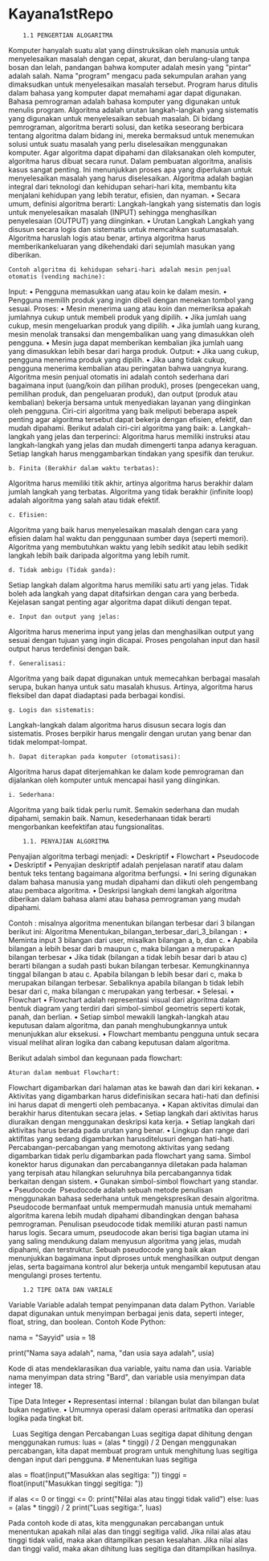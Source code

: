# Kayana1stRepo
        1.1 PENGERTIAN ALOGARITMA
Komputer hanyalah suatu alat yang diinstruksikan oleh manusia untuk menyelesaikan masalah dengan cepat, akurat, dan berulang-ulang tanpa bosan dan lelah, pandangan bahwa komputer adalah mesin yang "pintar" adalah salah. Nama "program" mengacu pada sekumpulan arahan yang dimaksudkan untuk menyelesaikan masalah tersebut. Program harus ditulis dalam bahasa yang komputer dapat memahami agar dapat digunakan. Bahasa pemrograman adalah bahasa komputer yang digunakan untuk menulis program. Algoritma adalah urutan langkah-langkah yang sistematis yang digunakan untuk menyelesaikan sebuah masalah. Di bidang pemrograman, algoritma berarti solusi, dan ketika seseorang berbicara tentang algoritma dalam bidang ini, mereka bermaksud untuk menemukan solusi untuk suatu masalah yang perlu diselesaikan menggunakan komputer. Agar algoritma dapat dipahami dan dilaksanakan oleh komputer, algoritma harus dibuat secara runut. Dalam pembuatan algoritma, analisis kasus sangat penting. Ini menunjukkan proses apa yang diperlukan untuk menyelesaikan masalah yang harus diselesaikan.
Algoritma adalah bagian integral dari teknologi dan kehidupan sehari-hari kita, membantu kita menjalani kehidupan yang lebih teratur, efisien, dan nyaman.
    • Secara umum, definisi algoritma berarti: Langkah-langkah yang sistematis dan logis untuk menyelesaikan masalah (INPUT) sehingga menghasilkan penyelesaian (OUTPUT) yang diinginkan.
    • Urutan Langkah Langkah yang disusun secara logis dan sistematis untuk memcahkan suatumasalah. Algoritma haruslah logis atau benar, artinya algoritma harus memberikankeluaran yang dikehendaki dari sejumlah masukan yang diberikan.

	Contoh algoritma di kehidupan sehari-hari adalah mesin penjual otomatis (vending machine):
Input:
    • Pengguna memasukkan uang atau koin ke dalam mesin.
    • Pengguna memilih produk yang ingin dibeli dengan menekan tombol yang sesuai.
Proses:
    • Mesin menerima uang atau koin dan memeriksa apakah jumlahnya cukup untuk membeli produk yang dipilih.
    • Jika jumlah uang cukup, mesin mengeluarkan produk yang dipilih.
    • Jika jumlah uang kurang, mesin menolak transaksi dan mengembalikan uang yang dimasukkan oleh pengguna.
    • Mesin juga dapat memberikan kembalian jika jumlah uang yang dimasukkan lebih besar dari harga produk.
Output:
    • Jika uang cukup, pengguna menerima produk yang dipilih.
    • Jika uang tidak cukup, pengguna menerima kembalian atau peringatan bahwa uangnya kurang.
Algoritma mesin penjual otomatis ini adalah contoh sederhana dari bagaimana input (uang/koin dan pilihan produk), proses (pengecekan uang, pemilihan produk, dan pengeluaran produk), dan output (produk atau kembalian) bekerja bersama untuk menyediakan layanan yang diinginkan oleh pengguna.
Ciri-ciri algoritma yang baik meliputi beberapa aspek penting agar algoritma tersebut dapat bekerja dengan efisien, efektif, dan mudah dipahami. Berikut adalah ciri-ciri algoritma yang baik:
    a. Langkah-langkah yang jelas dan terperinci:
Algoritma harus memiliki instruksi atau langkah-langkah yang jelas dan mudah dimengerti tanpa adanya keraguan. Setiap langkah harus menggambarkan tindakan yang spesifik dan terukur.

    b. Finita (Berakhir dalam waktu terbatas):
Algoritma harus memiliki titik akhir, artinya algoritma harus berakhir dalam jumlah langkah yang terbatas. Algoritma yang tidak berakhir (infinite loop) adalah algoritma yang salah atau tidak efektif.

    c. Efisien:
Algoritma yang baik harus menyelesaikan masalah dengan cara yang efisien dalam hal waktu dan penggunaan sumber daya (seperti memori). Algoritma yang membutuhkan waktu yang lebih sedikit atau lebih sedikit langkah lebih baik daripada algoritma yang lebih rumit.

    d. Tidak ambigu (Tidak ganda):
Setiap langkah dalam algoritma harus memiliki satu arti yang jelas. Tidak boleh ada langkah yang dapat ditafsirkan dengan cara yang berbeda. Kejelasan sangat penting agar algoritma dapat diikuti dengan tepat.

    e. Input dan output yang jelas:
Algoritma harus menerima input yang jelas dan menghasilkan output yang sesuai dengan tujuan yang ingin dicapai. Proses pengolahan input dan hasil output harus terdefinisi dengan baik.

    f. Generalisasi:
Algoritma yang baik dapat digunakan untuk memecahkan berbagai masalah serupa, bukan hanya untuk satu masalah khusus. Artinya, algoritma harus fleksibel dan dapat diadaptasi pada berbagai kondisi.

    g. Logis dan sistematis:
Langkah-langkah dalam algoritma harus disusun secara logis dan sistematis. Proses berpikir harus mengalir dengan urutan yang benar dan tidak melompat-lompat.

    h. Dapat diterapkan pada komputer (otomatisasi):
Algoritma harus dapat diterjemahkan ke dalam kode pemrograman dan dijalankan oleh komputer untuk mencapai hasil yang diinginkan.

    i. Sederhana:
Algoritma yang baik tidak perlu rumit. Semakin sederhana dan mudah dipahami, semakin baik. Namun, kesederhanaan tidak berarti mengorbankan keefektifan atau fungsionalitas.

        1.1. PENYAJIAN ALGORITMA
Penyajian algoritma terbagi menjadi:
    • Deskriptif
    • Flowchart
    • Pseudocode
    • Deskriptif
    • Penyajian deskriptif adalah penjelasan naratif atau dalam bentuk teks tentang bagaimana algoritma berfungsi.
    • Ini sering digunakan dalam bahasa manusia yang mudah dipahami dan diikuti oleh pengembang atau pembaca algoritma.
    • Deskripsi langkah demi langkah algoritma diberikan dalam bahasa alami atau bahasa pemrograman yang mudah dipahami.

Contoh : misalnya algoritma menentukan bilangan terbesar dari 3 bilangan berikut ini: Algoritma Menentukan_bilangan_terbesar_dari_3_bilangan :
    • Meminta input 3 bilangan dari user, misalkan bilangan a, b, dan c.
    • Apabila bilangan a lebih besar dari b maupun c, maka bilangan a merupakan bilangan terbesar
    • Jika tidak (bilangan a tidak lebih besar dari b atau c) berarti bilangan a sudah pasti bukan bilangan terbesar. Kemungkinannya tinggal bilangan b atau c. Apabila bilangan b lebih besar dari c, maka b merupakan bilangan terbesar. Sebaliknya apabila bilangan b tidak lebih besar dari c, maka bilangan c merupakan yang terbesar.
    • Selesai.
    • Flowchart 
    • Flowchart adalah representasi visual dari algoritma dalam bentuk diagram yang terdiri dari simbol-simbol geometris seperti kotak, panah, dan berlian.
    • Setiap simbol mewakili langkah-langkah atau keputusan dalam algoritma, dan panah menghubungkannya untuk menunjukkan alur eksekusi.
    • Flowchart membantu pengguna untuk secara visual melihat aliran logika dan cabang keputusan dalam algoritma.

Berikut adalah simbol dan kegunaan pada flowchart:
	
	Aturan dalam membuat Flowchart:
Flowchart digambarkan dari halaman atas ke bawah dan dari kiri kekanan.
    • Aktivitas yang digambarkan harus didefinisikan secara hati-hati dan definisi ini harus dapat di mengerti oleh pembacanya.
    • Kapan aktivitas dimulai dan berakhir harus ditentukan secara jelas.
    • Setiap langkah dari aktivitas harus diuraikan dengan menggunakan deskripsi kata kerja.
    • Setiap langkah dari aktivitas harus berada pada urutan yang benar.
    • Lingkup dan range dari aktifitas yang sedang digambarkan harusditelusuri dengan hati-hati. Percabangan-percabangan yang memotong aktivitas yang sedang digambarkan tidak perlu digambarkan pada flowchart yang sama. Simbol konektor harus digunakan dan percabangannya diletakan pada halaman yang terpisah atau hilangkan seluruhnya bila percabangannya tidak berkaitan dengan sistem.
    • Gunakan simbol-simbol flowchart yang standar.
    • Pseudocode 
	Pseudocode adalah sebuah metode penulisan menggunakan bahasa sederhana untuk mengekspresikan desain algoritma. Pseudocode bermanfaat untuk mempermudah manusia untuk memahami algoritma karena lebih mudah dipahami dibandingkan dengan bahasa pemrograman. Penulisan pseudocode tidak memiliki aturan pasti namun harus logis. 
	Secara umum, pseudocode akan berisi tiga bagian utama ini yang saling mendukung dalam menyusun algoritma yang jelas, mudah dipahami, dan terstruktur. Sebuah pseudocode yang baik akan menunjukkan bagaimana input diproses untuk menghasilkan output dengan jelas, serta bagaimana kontrol alur bekerja untuk mengambil keputusan atau mengulangi proses tertentu.

        1.2 TIPE DATA DAN VARIALE

Variable
Variable adalah tempat penyimpanan data dalam Python. Variable dapat digunakan untuk menyimpan berbagai jenis data, seperti integer, float, string, dan boolean.
Contoh Kode Python:

nama = "Sayyid"
usia = 18

print("Nama saya adalah", nama, "dan usia saya adalah", usia)

Kode di atas mendeklarasikan dua variable, yaitu nama dan usia. Variable nama menyimpan data string "Bard", dan variable usia menyimpan data integer 18.


Tipe Data Integer
    • Representasi internal : bilangan bulat dan bilangan bulat bukan negative.
    • Umumnya operasi dalam operasi aritmatika dan operasi logika pada tingkat bit.

 
	Luas Segitiga dengan Percabangan
Luas segitiga dapat dihitung dengan menggunakan rumus:
luas = (alas * tinggi) / 2
Dengan menggunakan percabangan, kita dapat membuat program untuk menghitung luas segitiga dengan input dari pengguna.
	# Menentukan luas segitiga

alas = float(input("Masukkan alas segitiga: "))
tinggi = float(input("Masukkan tinggi segitiga: "))

if alas <= 0 or tinggi <= 0:
    print("Nilai alas atau tinggi tidak valid")
else:
    luas = (alas * tinggi) / 2
    print("Luas segitiga:", luas)

Pada contoh kode di atas, kita menggunakan percabangan untuk menentukan apakah nilai alas dan tinggi segitiga valid. Jika nilai alas atau tinggi tidak valid, maka akan ditampilkan pesan kesalahan. Jika nilai alas dan tinggi valid, maka akan dihitung luas segitiga dan ditampilkan hasilnya.


